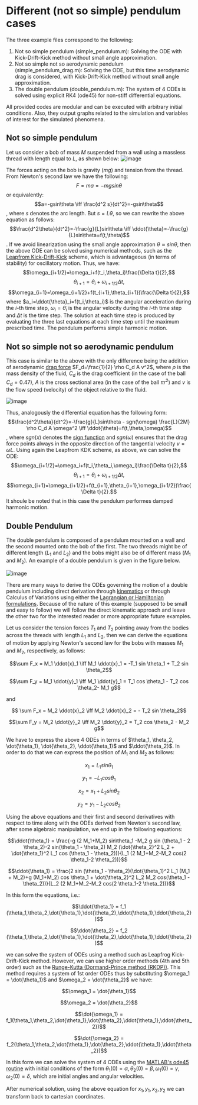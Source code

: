 # Different (not so simple) pendulum cases

The three example files correspond to the following:
1) Not so simple pendulum (simple_pendulum.m): Solving the ODE with Kick-Drift-Kick method without small angle approximation.
2) Not so simple not so aerodynamic pendulum (simple_pendulum_drag.m): Solving the ODE, but this time aerodynamic drag is considered, with Kick-Drift-Kick method without small angle approximation.
3) The double pendulum (double_pendulum.m): The system of 4 ODEs is solved using explicit RK4 (ode45) for non-stiff differential equations.

 All provided codes are modular and can be executed with arbitrary initial conditions. Also, they output graphs related to the simulation and variables of interest for the simulated phenomena.

## Not so simple pendulum
Let us consider a bob of mass $M$ suspended from a wall using a massless thread with length equal to $L$, as shown below:
![image](https://github.com/cfilelispapadopoulos/Tiny-Examples-of-Computational-Physics/assets/137081674/c6372223-a462-4823-bcca-ffe300393c40)

The forces acting on the bob is gravity $(mg)$ and tension from the thread. From Newton's second law we have the following:
$$F=ma=-mg sin\theta$$
or equivalently:
$$a=-gsin\theta \iff \frac{d^2 s}{dt^2}=-gsin\theta$$,
where $s$ denotes the arc length. But $s=L\theta$, so we can rewrite the above equation as follows:
$$\frac{d^2\theta}{dt^2}=-\frac{g}{L}sin\theta \iff \ddot{\theta}=-\frac{g}{L}sin\theta=f(t,\theta)$$.
If we avoid linearization using the small angle approximation $\theta\approx sin\theta$, then the above ODE can be solved using numerical methods, such as the [Leapfrom Kick-Drift-Kick](https://en.wikipedia.org/wiki/Leapfrog_integration) scheme, which is advantageous (in terms of stability) for oscillatory motion. Thus, we have:
$$\omega_{i+1/2}=\omega_i+f(t_i,\theta_i)\frac{\Delta t}{2},$$
$$\theta_{i+1}=\theta_i+\omega_{i+1/2}\Delta t,$$
$$\omega_{i+1}=\omega_{i+1/2}+f(t_{i+1},\theta_{i+1})\frac{\Delta t}{2},$$
where $a_i=\ddot{\theta}_i=f(t_i,\theta_i)$ is the angular acceleration during the $i$-th time step, $\omega_i=\dot{\theta}_i$ is the angular velocity during the $i$-th time step and $\Delta t$ is the time step. The solution at each time step is produced by evaluating the three last equations at each time step until the maximum prescribed time. The pendulum performs simple harmonic motion.

## Not so simple not so aerodynamic pendulum
This case is similar to the above with the only difference being the addition of aerodynamic [drag force](https://en.wikipedia.org/wiki/Drag_(physics)) $F_d=\frac{1}{2} \rho C_d A v^2$, where $\rho$ is the mass density of the fluid, $C_d$ is the drag coefficient (in the case of the ball $C_d=0.47$), $A$ is the cross sectional area (in the case of the ball $\pi r^2$) and $v$ is the flow speed (velocity) of the object relative to the fluid.

![image](https://github.com/cfilelispapadopoulos/Tiny-Examples-of-Computational-Physics/assets/137081674/f0c4a5f4-91ae-4d2d-b819-e87ed60f79b5)

Thus, analogously the differential equation has the following form:
$$\frac{d^2\theta}{dt^2}=-\frac{g}{L}sin\theta - sgn(\omega) \frac{L}{2M} \rho C_d A \omega^2 \iff \ddot{\theta}=f(t,\theta,\omega)$$,
where $sgn(x)$ denotes the [sign function](https://en.wikipedia.org/wiki/Sign_function) and $sgn(\omega)$ ensures that the drag force points always in the opposite direction of the tangential velocity $v=\omega L$. Using again the Leapfrom KDK scheme, as above, we can solve the ODE:
$$\omega_{i+1/2}=\omega_i+f(t_i,\theta_i,\omega_i)\frac{\Delta t}{2},$$
$$\theta_{i+1}=\theta_i+\omega_{i+1/2}\Delta t,$$
$$\omega_{i+1}=\omega_{i+1/2}+f(t_{i+1},\theta_{i+1},\omega_{i+1/2})\frac{\Delta t}{2}.$$
It shoule be noted that in this case the pendulum performes damped harmonic motion.

## Double Pendulum
The double pendulum is composed of a pendulum mounted on a wall and the second mounted onto the bob of the first. The two threads might be of different length ($L_1$ and $L_2$) and the bobs might also be of different mass ($M_1$ and $M_2$). An example of a double pendulum is given in the figure below.

![image](https://github.com/cfilelispapadopoulos/Tiny-Examples-of-Computational-Physics/assets/137081674/873fbe9d-3dd2-4f06-b42e-3cd4156a4984)

There are many ways to derive the ODEs governing the motion of a double pendulum including direct derivation through [kinematics](https://web.mit.edu/jorloff/www/chaosTalk/double-pendulum/double-pendulum-en.html) or through Calculus of Variations using either the [Lagrangian or Hamiltonian formulations](https://scienceworld.wolfram.com/physics/DoublePendulum.html). Because of the nature of this example (supposed to be small and easy to follow) we will follow the direct kinematic approach and leave the other two for the interested reader or more appropriate future examples.

Let us consider the tension forces $T_1$ and $T_2$ pointing away from the bodies across the threads with length $L_1$ and $L_2$, then we can derive the equations of motion by applying Newton's second law for the bobs with masses $M_1$ and $M_2$, respectively, as follows:

$$\sum F_x = M_1 \ddot{x}_1 \iff M_1 \ddot{x}_1 = -T_1 sin \theta_1 + T_2 sin \theta_2$$

$$\sum F_y = M_1 \ddot{y}_1 \iff M_1 \ddot{y}_1 = T_1 cos \theta_1 - T_2 cos \theta_2- M_1 g$$

and

$$ \sum F_x = M_2 \ddot{x}_2 \iff M_2 \ddot{x}_2 = - T_2 sin \theta_2$$

$$\sum F_y = M_2 \ddot{y}_2 \iff M_2 \ddot{y}_2 = T_2 cos \theta_2 - M_2 g$$

We have to express the above 4 ODEs in terms of $\theta_1, \theta_2, \dot{\theta_1}, \dot{\theta_2}, \ddot{\theta_1}$ and $\ddot{\theta_2}$. In order to do that we can express the position of $M_1$ and $M_2$ as follows:

$$x_1 = L_1 sin \theta_1$$

$$y_1 = -L_1 cos \theta_1$$

$$x_2 = x_1 + L_2 sin\theta_2$$

$$y_2 = y_1 - L_2 cos \theta_2$$

Using the above equations and their first and second derivatives with respect to time along with the ODEs derived from Newton's second law, after some algebraic manipulation, we end up in the following equations:

$$\ddot{\theta_1} = \frac{-g (2 M_1+M_2) sin\theta_1 -M_2 g sin (\theta_1 - 2 \theta_2)-2 sin(\theta_1 - \theta_2) M_2 (\dot{\theta_2}^2 L_2 + \dot{\theta_1}^2 L_1 cos (\theta_1 - \theta_2))}{L_1 (2 M_1+M_2-M_2 cos(2 \theta_1-2 \theta_2))}$$


$$\ddot{\theta_1} = \frac{2 sin (\theta_1 - \theta_2)(\dot{\theta_1}^2 L_1 (M_1 + M_2)+g (M_1+M_2) cos \theta_1 + \dot{\theta_2}^2 L_2 M_2 cos(\theta_1 - \theta_2))}{L_2 (2 M_1+M_2-M_2 cos(2 \theta_1-2 \theta_2))}$$

In this form the equations, i.e.:

$$\ddot{\theta_1} = f_1 (\theta_1,\theta_2,\dot{\theta_1},\dot{\theta_2},\ddot{\theta_1},\ddot{\theta_2})$$

$$\ddot{\theta_2} = f_2 (\theta_1,\theta_2,\dot{\theta_1},\dot{\theta_2},\ddot{\theta_1},\ddot{\theta_2})$$

we can solve the system of ODEs using a method such as Leapfrog Kick-Drift-Kick method. However, we can use higher order methods (4th and 5th order) such as the [Runge-Kutta (Dormand-Prince method (RKDP))](https://en.wikipedia.org/wiki/Dormand%E2%80%93Prince_method). This method requires a system of 1st order ODEs thus by substituting $\omega_1 = \dot{\theta_1}$ and $\omega_2 = \dot{\theta_2}$ we have:

$$\omega_1 = \dot{\theta_1}$$

$$\omega_2 = \dot{\theta_2}$$

$$\dot{\omega_1} = f_1(\theta_1,\theta_2,\dot{\theta_1},\dot{\theta_2},\ddot{\theta_1},\ddot{\theta_2})$$

$$\dot{\omega_2} = f_2(\theta_1,\theta_2,\dot{\theta_1},\dot{\theta_2},\ddot{\theta_1},\ddot{\theta_2})$$

In this form we can solve the system of 4 ODEs using the [MATLAB's ode45 routine](https://www.mathworks.com/help/matlab/ref/ode45.html) with initial conditions of the form $\theta_1(0)=\alpha, \theta_2(0)=\beta, \omega_1(0)=\gamma, \omega_2(0)=\delta$, which are initial angles and angular velocities.

After numerical solution, using the above equation for $x_1,y_1,x_2,y_2$ we can transform back to cartesian coordinates.

